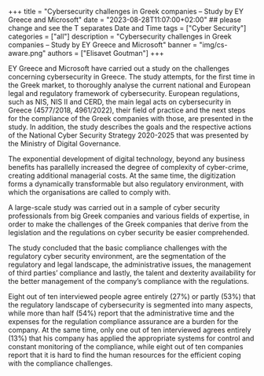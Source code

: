 +++
title = "Cybersecurity challenges in Greek companies – Study by EY Greece and Microsoft"
date = "2023-08-28T11:07:00+02:00" ## please change and see the T separates Date and Time
tags = ["Cyber Security"]
categories = ["all"]
description = "Cybersecurity challenges in Greek companies – Study by EY Greece and Microsoft"
banner = "img/cs-aware.png"
authors = ["Elisavet Goutman"]
+++



ΕΥ Greece and Microsoft have carried out a study on the challenges concerning cybersecurity in Greece. The study attempts, for the first time in the Greek market, to thoroughly analyse the current national and European legal and regulatory framework of cybersecurity. European regulations, such as NIS, NIS II and CERD, the main legal acts on cybersecurity in Greece (4577/2018, 4961/2022), their field of practice and the next steps for the compliance of the Greek companies with those, are presented in the study. In addition, the study describes the goals and the respective actions of the National Cyber Security Strategy 2020-2025 that was presented by the Ministry of Digital Governance.

The exponential development of digital technology, beyond any business benefits has parallelly increased the degree of complexity of cyber-crime, creating additional managerial costs. At the same time, the digitization forms a dynamically transformable but also regulatory environment, with which the organisations are called to comply with.

A large-scale study was carried out in a sample of cyber security professionals from big Greek companies and various fields of expertise, in order to make the challenges of the Greek companies that derive from the legislation and the regulations on cyber security be easier comprehended. 

The study concluded that the basic compliance challenges with the regulatory cyber security environment, are the segmentation of the regulatory and legal landscape, the administrative issues, the management of third parties’ compliance and lastly, the talent and dexterity availability for the better management of the company’s compliance with the regulations. 

Eight out of ten interviewed people agree entirely (27%) or partly (53%) that the regulatory landscape of cybersecurity is segmented into many aspects, while more than half (54%) report that the administrative time and the expenses for the regulation compliance assurance are a burden for the company. At the same time, only one out of ten interviewed agrees entirely (13%) that his company has applied the appropriate systems for control and constant monitoring of the compliance, while eight out of ten companies report that it is hard to find the human resources for the efficient coping with the compliance challenges. 

